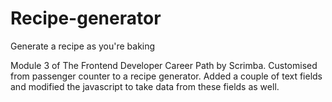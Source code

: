 # Recipe-generator
Generate a recipe as you're baking

Module 3 of The Frontend Developer Career Path by Scrimba. Customised from passenger counter to a recipe generator. Added a couple of text fields and modified the javascript to take data from these fields as well.
